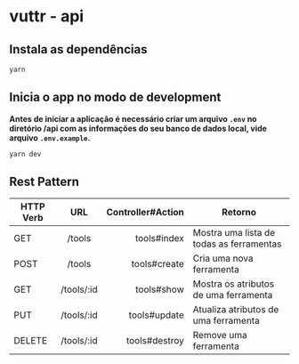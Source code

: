 # vuttr - api

## Instala as dependências

```bash
yarn
```

## Inicia o app no modo de development

**Antes de iniciar a aplicação é necessário criar um arquivo ```.env``` no diretório /api com as informações do seu banco de dados local, vide arquivo ```.env.example```.**

```bash
yarn dev
```

## Rest Pattern

| HTTP Verb |     URL    | Controller#Action | Retorno                            |
|-----------|:----------:|------------------:|------------------------------------|
| GET       | /tools     |       tools#index | Mostra uma lista de todas as ferramentas |
| POST      | /tools     |      tools#create | Cria uma nova ferramenta                  |
| GET       | /tools/:id |        tools#show | Mostra os atributos de uma ferramenta     |
| PUT       | /tools/:id |      tools#update | Atualiza atributos de uma ferramenta      |
| DELETE    | /tools/:id |     tools#destroy | Remove uma ferramenta                     |
